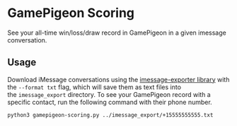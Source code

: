 # GamePigeon Scoring

See your all-time win/loss/draw record in GamePigeon in a given imessage conversation.

## Usage

Download iMessage conversations using the [imessage-exporter library](https://github.com/ReagentX/imessage-exporter) with the `--format txt` flag, which will save them as text files into the `imessage_export` directory. To see your GamePigeon record with a specific contact, run the following command with their phone number.

```python3 gamepigeon-scoring.py ../imessage_export/+15555555555.txt```